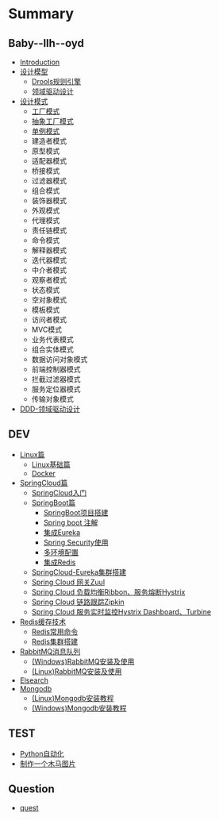 # Summary

## Baby--llh--oyd

* [Introduction](README.md)
* [设计模型](xiang-mu-da-jian-he-gui-zhi-yin.md)
  * [Drools规则引擎](droolsgui-ze-yin-qing.md)
  * [领域驱动设计](ling-yu-qu-dong-she-ji.md)
* [设计模式](she-ji-mo-shi.md)
  * [工厂模式](she-ji-mo-shi/gong-chang-mo-shi.md)
  * [抽象工厂模式](she-ji-mo-shi/chou-xiang-gong-chang-mo-shi.md)
  * [单例模式](she-ji-mo-shi/dan-li-mo-shi.md)
  * 建造者模式
  * 原型模式
  * 适配器模式
  * 桥接模式
  * 过滤器模式
  * 组合模式
  * 装饰器模式
  * 外观模式
  * 代理模式
  * 责任链模式
  * 命令模式
  * 解释器模式
  * 迭代器模式
  * 中介者模式
  * 观察者模式
  * 状态模式
  * 空对象模式
  * 模板模式
  * 访问者模式
  * MVC模式
  * 业务代表模式
  * 组合实体模式
  * 数据访问对象模式
  * 前端控制器模式
  * 拦截过滤器模式
  * 服务定位器模式
  * 传输对象模式
* [DDD-领域驱动设计](dddling-yu-qu-dong-she-ji.md)

## DEV

* [Linux篇](linuxchang-yong-ming-ling.md)
  * [Linux基础篇](linuxchang-yong-ming-ling/linuxji-chu-pian.md)
  * [Docker](linuxchang-yong-ming-ling/docker.md)
* [SpringCloud篇](xiang-mu-da-jian-he-gui-zhi-yin/springboot+springcloud.md)
  * [SpringCloud入门](Spring-Cloud/springcloudru-men.md)
  * [SpringBoot篇](springbootpian.md)
    * [SpringBoot项目搭建](xiang-mu-da-jian-he-gui-zhi-yin/springbootxiang-mu-da-jian.md)
    * [Spring boot 注解](Spring-Boot/Spring-boot注解.md)
    * [集成Eureka](xiang-mu-da-jian-he-gui-zhi-yin/ji-cheng-eureka.md)
    * [Spring Security使用](Spring-Boot/spring-security.md)
    * [多环境配置](xiang-mu-da-jian-he-gui-zhi-yin/duo-huan-jing-pei-zhi.md)
    * [集成Redis](xiang-mu-da-jian-he-gui-zhi-yin/ji-cheng-redis.md)
  * [SpringCloud-Eureka集群搭建](Spring-Cloud/springcloud-eurekaji-qun-da-jian.md)
  * [Spring Cloud 网关Zuul](Spring-Cloud/spring-cloud-wang-guan-zuul.md)
  * [Spring Cloud 负载均衡Ribbon、服务熔断Hystrix](Spring-Cloud/Feign.md)
  * [Spring Cloud 链路跟踪Zipkin](Spring-Cloud/Zipkin.md)
  * [Spring Cloud 服务实时监控Hystrix Dashboard、Turbine](Spring-Cloud/Turbine.md)
* [Redis缓存技术](redishuan-cun-ji-zhu.md)
  * [Redis常用命令](redishuan-cun-ji-zhu/redischang-yong-ming-ling.md)
  * [Redis集群搭建](redishuan-cun-ji-zhu/redisji-qun-da-jian.md)
* [RabbitMQ消息队列](rabbitmqxiao-xi-dui-lie.md)
  * [\(Windows\)RabbitMQ安装及使用](DEV-Service/Linux-Command/windowsrabbitmqan-zhuang-ji-shi-yong.md)
  * [\(Linux\)RabbitMQ安装及使用](DEV-Service/Linux-Command/linuxxia-an-zhuang-rabbitmq.md)
* [Elsearch](kibana.md)
* [Mongodb](mongodb.md)
  * [\(Linux\)Mongodb安装教程](mongodb/linuxmongodban-zhuang-jiao-cheng.md)
  * [\(Windows\)Mongodb安装教程](mongodb/windowsmongodban-zhuang-jiao-cheng.md)

## TEST

* [Python自动化](test/pythonzi-dong-hua.md)
* [制作一个木马图片](test/zhi-zuo-yi-ge-mu-ma-tu-pian.md)

## Question

* [quest](quest.md)

